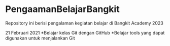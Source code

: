 # PengaamanBelajarBangkit
Repository ini berisi pengalaman kegiatan belajar di Bangkit Academy 2023

21 Februari 2021
*Belajar kelas Git dengan GitHub
*Belajar tools yang dapat digunakan untuk menjalankan Git 
